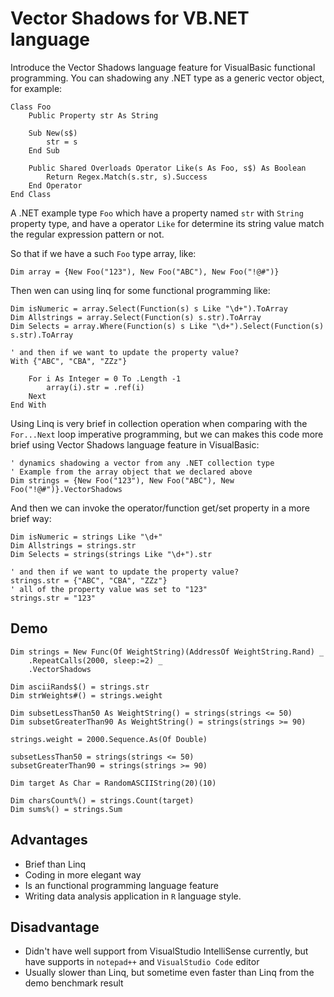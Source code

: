 # Vector Shadows for VB.NET language

Introduce the Vector Shadows language feature for VisualBasic functional programming. You can shadowing any .NET type as a generic vector object, for example:

```vbnet
Class Foo
    Public Property str As String
    
    Sub New(s$)
        str = s
    End Sub
    
    Public Shared Overloads Operator Like(s As Foo, s$) As Boolean
        Return Regex.Match(s.str, s).Success
    End Operator
End Class
```

A .NET example type ``Foo`` which have a property named ``str`` with ``String`` property type, and have a operator ``Like`` for determine its string value match the regular expression pattern or not.

So that if we have a such ``Foo`` type array, like:

```vbnet
Dim array = {New Foo("123"), New Foo("ABC"), New Foo("!@#")}
```

Then wen can using linq for some functional programming like:

```vbnet
Dim isNumeric = array.Select(Function(s) s Like "\d+").ToArray
Dim Allstrings = array.Select(Function(s) s.str).ToArray
Dim Selects = array.Where(Function(s) s Like "\d+").Select(Function(s) s.str).ToArray

' and then if we want to update the property value?
With {"ABC", "CBA", "ZZz"}

    For i As Integer = 0 To .Length -1
        array(i).str = .ref(i)
    Next
End With
```

Using Linq is very brief in collection operation when comparing with the ``For...Next`` loop imperative programming, but we can makes this code more brief using Vector Shadows language feature in VisualBasic:

```vbnet
' dynamics shadowing a vector from any .NET collection type
' Example from the array object that we declared above
Dim strings = {New Foo("123"), New Foo("ABC"), New Foo("!@#")}.VectorShadows
```

And then we can invoke the operator/function get/set property in a more brief way:

```vbnet
Dim isNumeric = strings Like "\d+"
Dim Allstrings = strings.str
Dim Selects = strings(strings Like "\d+").str

' and then if we want to update the property value?
strings.str = {"ABC", "CBA", "ZZz"}
' all of the property value was set to "123"
strings.str = "123"
```

## Demo

```vbnet
Dim strings = New Func(Of WeightString)(AddressOf WeightString.Rand) _
    .RepeatCalls(2000, sleep:=2) _
    .VectorShadows

Dim asciiRands$() = strings.str
Dim strWeights#() = strings.weight

Dim subsetLessThan50 As WeightString() = strings(strings <= 50)
Dim subsetGreaterThan90 As WeightString() = strings(strings >= 90)

strings.weight = 2000.Sequence.As(Of Double)

subsetLessThan50 = strings(strings <= 50)
subsetGreaterThan90 = strings(strings >= 90)

Dim target As Char = RandomASCIIString(20)(10)

Dim charsCount%() = strings.Count(target)
Dim sums%() = strings.Sum
```

## Advantages

+ Brief than Linq
+ Coding in more elegant way
+ Is an functional programming language feature
+ Writing data analysis application in ``R`` language style.

## Disadvantage

+ Didn't have well support from VisualStudio IntelliSense currently, but have supports in ``notepad++`` and ``VisualStudio Code`` editor
+ Usually slower than Linq, but sometime even faster than Linq from the demo benchmark result
